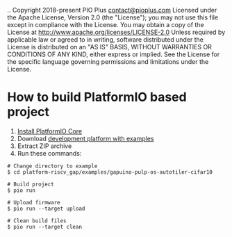 ..  Copyright 2018-present PIO Plus <contact@pioplus.com>
    Licensed under the Apache License, Version 2.0 (the "License");
    you may not use this file except in compliance with the License.
    You may obtain a copy of the License at
       http://www.apache.org/licenses/LICENSE-2.0
    Unless required by applicable law or agreed to in writing, software
    distributed under the License is distributed on an "AS IS" BASIS,
    WITHOUT WARRANTIES OR CONDITIONS OF ANY KIND, either express or implied.
    See the License for the specific language governing permissions and
    limitations under the License.

How to build PlatformIO based project
=====================================

1. [Install PlatformIO Core](https://docs.platformio.org/page/core.html)
2. Download [development platform with examples](https://github.com/pioplus/platform-riscv_gap/archive/develop.zip)
3. Extract ZIP archive
4. Run these commands:

```shell
# Change directory to example
$ cd platform-riscv_gap/examples/gapuino-pulp-os-autotiler-cifar10

# Build project
$ pio run

# Upload firmware
$ pio run --target upload

# Clean build files
$ pio run --target clean
```
